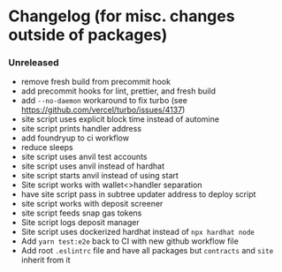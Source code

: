 # Changelog (for misc. changes outside of packages)

### Unreleased

- remove fresh build from precommit hook
- add precommit hooks for lint, prettier, and fresh build
- add `--no-daemon` workaround to fix turbo (see https://github.com/vercel/turbo/issues/4137)
- site script uses explicit block time instead of automine
- site script prints handler address
- add foundryup to ci workflow
- reduce sleeps
- site script uses anvil test accounts
- site script uses anvil instead of hardhat
- site script starts anvil instead of using start
- Site script works with wallet<>handler separation
- have site script pass in subtree updater address to deploy script
- site script works with deposit screener
- site script feeds snap gas tokens
- Site script logs deposit manager
- Site script uses dockerized hardhat instead of `npx hardhat node`
- Add `yarn test:e2e` back to CI with new github workflow file
- Add root `.eslintrc` file and have all packages but `contracts` and `site` inherit from it
